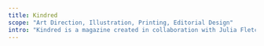 ```yaml
---
title: Kindred
scope: "Art Direction, Illustration, Printing, Editorial Design"
intro: "Kindred is a magazine created in collaboration with Julia Fletcher that explores the intersection of design, illustration, and photo, and the ways one can translate between these three distinct specializations. Documentation courtesy of Julia."
---
```

